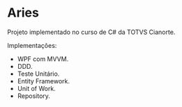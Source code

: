 # Aries
 Projeto implementado no curso de C# da TOTVS Cianorte.
 
 Implementações:
 - WPF com MVVM.
 - DDD.
 - Teste Unitário.
 - Entity Framework.
 - Unit of Work.
 - Repository.
